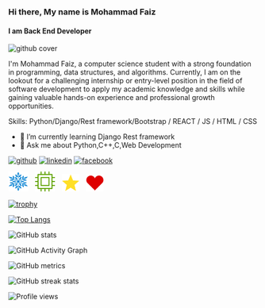 ### Hi there, My name is Mohammad Faiz
#### I am Back End Developer
![github cover](https://github.com/mdfaiz903/mdfaiz903/assets/50353454/4f3a446d-ccc4-4254-a3c2-b4f5c655ea61)

I'm Mohammad Faiz, a computer science student with a strong foundation in programming, data structures, and algorithms. Currently, I am on the lookout for a challenging internship or entry-level position in the field of software development to apply my academic knowledge and skills while gaining valuable hands-on experience and professional growth opportunities.

Skills: Python/Django/Rest framework/Bootstrap / REACT / JS / HTML / CSS

- 🌱 I’m currently learning Django Rest framework 
- 💬 Ask me about Python,C++,C,Web Development 


[<img src='https://cdn.jsdelivr.net/npm/simple-icons@3.0.1/icons/github.svg' alt='github' height='40'>](https://github.com/mdfaiz903)  [<img src='https://cdn.jsdelivr.net/npm/simple-icons@3.0.1/icons/linkedin.svg' alt='linkedin' height='40'>](https://www.linkedin.com/in/faiz903/)  [<img src='https://cdn.jsdelivr.net/npm/simple-icons@3.0.1/icons/facebook.svg' alt='facebook' height='40'>](https://www.facebook.com/faiz903)  

<a href='https://archiveprogram.github.com/'><img src='https://raw.githubusercontent.com/acervenky/animated-github-badges/master/assets/acbadge.gif' width='40' height='40'></a> <a href='https://docs.github.com/en/developers'><img src='https://raw.githubusercontent.com/acervenky/animated-github-badges/master/assets/devbadge.gif' width='40' height='40'></a> <a href='https://stars.github.com/'><img src='https://raw.githubusercontent.com/acervenky/animated-github-badges/master/assets/starbadge.gif' width='35' height='35'></a> <a href='https://docs.github.com/en/github/supporting-the-open-source-community-with-github-sponsors'><img src='https://raw.githubusercontent.com/acervenky/animated-github-badges/master/assets/sponsorbadge.gif' width='35' height='35'></a> 

[![trophy](https://github-profile-trophy.vercel.app/?username=mdfaiz903)](https://github.com/ryo-ma/github-profile-trophy)

[![Top Langs](https://github-readme-stats.vercel.app/api/top-langs/?username=mdfaiz903)](https://github.com/anuraghazra/github-readme-stats)

![GitHub stats](https://github-readme-stats.vercel.app/api?username=mdfaiz903&show_icons=true)  

![GitHub Activity Graph](https://activity-graph.herokuapp.com/graph?username=mdfaiz903)  

![GitHub metrics](https://metrics.lecoq.io/mdfaiz903)  

![GitHub streak stats](https://streak-stats.demolab.com/?user=mdfaiz903)  

![Profile views](https://gpvc.arturio.dev/mdfaiz903)  
